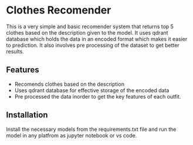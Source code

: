 
# Clothes Recomender 
This is a very simple and basic recomender system that returns top 5 clothes based on the description given to the model. It uses qdrant database which holds the data in an encoded format which makes it easier to prediction. It also involves pre processing of the dataset to get better results. 



## Features

- Recomends clothes based on the description 
- Uses qdrant database for effective storage of the encoded data 
- Pre processed the data inorder to get the key features of each outfit. 


## Installation
Install the necessary models from the requirements.txt file and run the model in any platfrom as jupyter notebook or vs code. 


    